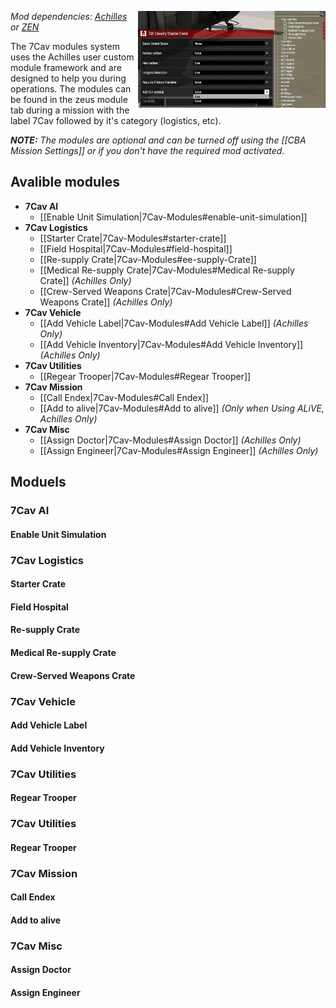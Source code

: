 <img align="right" width="300" height="155" src="https://github.com/7Cav/cScripts/blob/master/resourses/wikigfx/7Cav_Modules.png">*Mod dependencies: [Achilles](https://github.com/ArmaAchilles/Achilles) or [ZEN](https://github.com/zen-mod/ZEN)*

The 7Cav modules system uses the Achilles user custom module framework and are designed to help you during operations. The modules can be found in the zeus module tab during a mission with the label 7Cav followed by it's category (logistics, etc).

***NOTE:** The modules are optional and can be turned off using the [[CBA Mission Settings]] or if you don't have the required mod activated.*

## Avalible modules
- **7Cav AI**
  - [[Enable Unit Simulation|7Cav-Modules#enable-unit-simulation]]
- **7Cav Logistics**
  - [[Starter Crate|7Cav-Modules#starter-crate]]
  - [[Field Hospital|7Cav-Modules#field-hospital]]
  - [[Re-supply Crate|7Cav-Modules#ee-supply-Crate]]
  - [[Medical Re-supply Crate|7Cav-Modules#Medical Re-supply Crate]] _(Achilles Only)_
  - [[Crew-Served Weapons Crate|7Cav-Modules#Crew-Served Weapons Crate]] _(Achilles Only)_
- **7Cav Vehicle**
  - [[Add Vehicle Label|7Cav-Modules#Add Vehicle Label]] _(Achilles Only)_
  - [[Add Vehicle Inventory|7Cav-Modules#Add Vehicle Inventory]] _(Achilles Only)_
- **7Cav Utilities**
  - [[Regear Trooper|7Cav-Modules#Regear Trooper]]
- **7Cav Mission**
  - [[Call Endex|7Cav-Modules#Call Endex]]
  - [[Add to alive|7Cav-Modules#Add to alive]] _(Only when Using ALiVE, Achilles Only)_
- **7Cav Misc**
  - [[Assign Doctor|7Cav-Modules#Assign Doctor]] _(Achilles Only)_
  - [[Assign Engineer|7Cav-Modules#Assign Engineer]] _(Achilles Only)_

## Moduels
### 7Cav AI
#### Enable Unit Simulation
### 7Cav Logistics
#### Starter Crate
#### Field Hospital
#### Re-supply Crate
#### Medical Re-supply Crate
#### Crew-Served Weapons Crate
### 7Cav Vehicle
#### Add Vehicle Label
#### Add Vehicle Inventory
### 7Cav Utilities
#### Regear Trooper
### 7Cav Utilities
#### Regear Trooper
### 7Cav Mission
#### Call Endex
#### Add to alive
### 7Cav Misc
#### Assign Doctor
#### Assign Engineer
